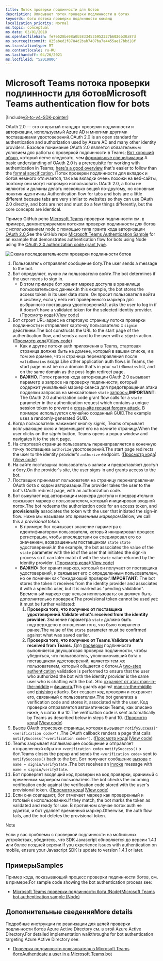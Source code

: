 ```yaml
---
title: Поток проверки подлинности для ботов
description: Описывает поток проверки подлинности в ботах
keywords: боты потока проверки подлинности команд
localization_priority: Normal
ms.topic: conceptual
ms.date: 03/01/2018
ms.openlocfilehash: fe7e528be98a0b58334535952327b6026b30a87d
ms.sourcegitcommit: 825abed2f8784d2bab7407ba7a4455ae17bbd28f
ms.translationtype: MT
ms.contentlocale: ru-RU
ms.lasthandoff: 04/26/2021
ms.locfileid: "52019806"
---
```

# <a name="microsoft-teams-authentication-flow-for-bots"></a><span data-ttu-id="49875-104">Microsoft Teams потока проверки подлинности для ботов</span><span class="sxs-lookup"><span data-stu-id="49875-104">Microsoft Teams authentication flow for bots</span></span>

[!include[v3-to-v4-SDK-pointer](~/includes/v3-to-v4-pointer-bots.md)]

<span data-ttu-id="49875-105">OAuth 2.0 — это открытый стандарт проверки подлинности и авторизации, используемый Azure AD и многими другими поставщиками удостоверений.</span><span class="sxs-lookup"><span data-stu-id="49875-105">OAuth 2.0 is an open standard for authentication and authorization used by Azure AD and many other identity providers.</span></span> <span data-ttu-id="49875-106">Базовое понимание OAuth 2.0 является обязательным условием для работы с проверкой подлинности в Teams; [Вот хороший обзор,](https://aaronparecki.com/oauth-2-simplified/) который легче следовать, чем [формальные спецификации](https://oauth.net/2/).</span><span class="sxs-lookup"><span data-stu-id="49875-106">A basic understanding of OAuth 2.0 is a prerequisite for working with authentication in Teams; [here's a good overview](https://aaronparecki.com/oauth-2-simplified/) that's easier to follow than the [formal specification](https://oauth.net/2/).</span></span> <span data-ttu-id="49875-107">Поток проверки подлинности для вкладок и ботов немного отличается, так как вкладки очень похожи на веб-сайты, поэтому они могут напрямую использовать OAuth 2.0, а боты не являются и должны делать несколько вещей по-другому, но основные понятия идентичны.</span><span class="sxs-lookup"><span data-stu-id="49875-107">Authentication flow for tabs and bots are a little different because tabs are very similar to websites so they can use OAuth 2.0 directly, and bots are not and must do a few things differently, but the core concepts are identical.</span></span>

<span data-ttu-id="49875-108">Пример GitHub репо [Microsoft Teams](https://github.com/OfficeDev/microsoft-teams-sample-auth-node) проверки подлинности см. в примере, демонстрируемом потоком проверки подлинности для ботов с использованием node с помощью типа гранта кода авторизации [OAuth 2.0.](https://oauth.net/2/grant-types/authorization-code/)</span><span class="sxs-lookup"><span data-stu-id="49875-108">See the GitHub repo [Microsoft Teams Authentication Sample](https://github.com/OfficeDev/microsoft-teams-sample-auth-node) for an example that demonstrates authentication flow for bots using Node using the [OAuth 2.0 authorization code grant type](https://oauth.net/2/grant-types/authorization-code/).</span></span>

![Схема последовательности проверки подлинности ботов](~/assets/images/authentication/bot_auth_sequence_diagram.png)

1. <span data-ttu-id="49875-110">Пользователь отправляет сообщение боту.</span><span class="sxs-lookup"><span data-stu-id="49875-110">The user sends a message to the bot.</span></span>
2. <span data-ttu-id="49875-111">Бот определяет, нужно ли пользователю войти.</span><span class="sxs-lookup"><span data-stu-id="49875-111">The bot determines if the user needs to sign in.</span></span>
    * <span data-ttu-id="49875-112">В этом примере бот хранит маркер доступа в хранилище пользовательских данных.</span><span class="sxs-lookup"><span data-stu-id="49875-112">In this example, the bot stores the access token in its user data store.</span></span> <span data-ttu-id="49875-113">Он просит пользователя войти в систему, если у него нет проверенного маркера для выбранного поставщика удостоверений.</span><span class="sxs-lookup"><span data-stu-id="49875-113">It asks the user to log in if it doesn't have a validated token for the selected identity provider.</span></span> <span data-ttu-id="49875-114">([Просмотр кода](https://github.com/OfficeDev/microsoft-teams-sample-auth-node/blob/469952a26d618dbf884a3be53c7d921cc580b1e2/src/utils/AuthenticationUtils.ts#L58-L76))</span><span class="sxs-lookup"><span data-stu-id="49875-114">([View code](https://github.com/OfficeDev/microsoft-teams-sample-auth-node/blob/469952a26d618dbf884a3be53c7d921cc580b1e2/src/utils/AuthenticationUtils.ts#L58-L76))</span></span>
3. <span data-ttu-id="49875-115">Бот строит URL-адрес на стартовую страницу потока проверки подлинности и отправляет карточку пользователю с `signin` действием.</span><span class="sxs-lookup"><span data-stu-id="49875-115">The bot constructs the URL to the start page of the authentication flow, and sends a card to the user with a `signin` action.</span></span> <span data-ttu-id="49875-116">([Просмотр кода](https://github.com/OfficeDev/microsoft-teams-sample-auth-node/blob/469952a26d618dbf884a3be53c7d921cc580b1e2/src/dialogs/BaseIdentityDialog.ts#L160-L190))</span><span class="sxs-lookup"><span data-stu-id="49875-116">([View code](https://github.com/OfficeDev/microsoft-teams-sample-auth-node/blob/469952a26d618dbf884a3be53c7d921cc580b1e2/src/dialogs/BaseIdentityDialog.ts#L160-L190))</span></span>
    * <span data-ttu-id="49875-117">Как и другие потоки auth приложения в Teams, стартовая страница должна быть на домене, который в вашем списке, и в том же домене, что и страница перенаправления после `validDomains` входа.</span><span class="sxs-lookup"><span data-stu-id="49875-117">Like other application auth flows in Teams, the start page must be on a domain that's in your `validDomains` list, and on the same domain as the post-login redirect page.</span></span>
    * <span data-ttu-id="49875-118">**ВАЖНО.** Поток грантов кода авторизации OAuth 2.0 вызывает параметр в запросе на проверку подлинности, который содержит уникальный маркер сеанса для предотвращения атаки подделки запросов на межсайтовые `state` [запросы.](https://en.wikipedia.org/wiki/Cross-site_request_forgery)</span><span class="sxs-lookup"><span data-stu-id="49875-118">**IMPORTANT**: The OAuth 2.0 authorization code grant flow calls for a `state` parameter in the authentication request which contains a unique session token to prevent a [cross-site request forgery attack](https://en.wikipedia.org/wiki/Cross-site_request_forgery).</span></span> <span data-ttu-id="49875-119">В примере используется случайно созданный GUID.</span><span class="sxs-lookup"><span data-stu-id="49875-119">The example uses a randomly-generated GUID.</span></span>
4. <span data-ttu-id="49875-120">Когда пользователь нажимает кнопку *signin,* Teams открывает всплывающее окно и перемещает его на начните страницу.</span><span class="sxs-lookup"><span data-stu-id="49875-120">When the user clicks on the *signin* button, Teams opens a popup window and navigates it to the start page.</span></span>
5. <span data-ttu-id="49875-121">На стартовой странице пользователь перенаправляется в конечную точку поставщика `authorize` удостоверений.</span><span class="sxs-lookup"><span data-stu-id="49875-121">The start page redirects the user to the identity provider's `authorize` endpoint.</span></span> <span data-ttu-id="49875-122">([Просмотр кода](https://github.com/OfficeDev/microsoft-teams-sample-auth-node/blob/469952a26d618dbf884a3be53c7d921cc580b1e2/public/html/auth-start.html#L51-L56))</span><span class="sxs-lookup"><span data-stu-id="49875-122">([View code](https://github.com/OfficeDev/microsoft-teams-sample-auth-node/blob/469952a26d618dbf884a3be53c7d921cc580b1e2/public/html/auth-start.html#L51-L56))</span></span>
6. <span data-ttu-id="49875-123">На сайте поставщика пользователь в записи и предоставляет доступ к боту.</span><span class="sxs-lookup"><span data-stu-id="49875-123">On the provider's site, the user signs in and grants access to the bot.</span></span>
7. <span data-ttu-id="49875-124">Поставщик принимает пользователя на страницу перенаправления OAuth бота с кодом авторизации.</span><span class="sxs-lookup"><span data-stu-id="49875-124">The provider takes the user to the bot's OAuth redirect page, with an authorization code.</span></span>
8. <span data-ttu-id="49875-125">Бот выкупает код авторизации маркера  доступа и предварительно связывает маркер с пользователем, который инициировал входной поток.</span><span class="sxs-lookup"><span data-stu-id="49875-125">The bot redeems the authorization code for an access token, and **provisionally** associates the token with the user that initiated the sign-in flow.</span></span> <span data-ttu-id="49875-126">Ниже мы называем это *временным маркером.*</span><span class="sxs-lookup"><span data-stu-id="49875-126">Below, we call this a *provisional token*.</span></span>
    * <span data-ttu-id="49875-127">В примере бот связывает значение параметра с идентификатором пользователя, который инициировал процесс регистрации, чтобы впоследствии он соедиировал его со значением, возвращенным поставщиком `state` `state` удостоверений.</span><span class="sxs-lookup"><span data-stu-id="49875-127">In the example, the bot associates the value of the `state` parameter with the id of the user that initiated the sign-in process so it can later match it with the `state` value returned by the identity provider.</span></span> <span data-ttu-id="49875-128">([Просмотр кода](https://github.com/OfficeDev/microsoft-teams-sample-auth-node/blob/469952a26d618dbf884a3be53c7d921cc580b1e2/src/AuthBot.ts#L70-L99))</span><span class="sxs-lookup"><span data-stu-id="49875-128">([View code](https://github.com/OfficeDev/microsoft-teams-sample-auth-node/blob/469952a26d618dbf884a3be53c7d921cc580b1e2/src/AuthBot.ts#L70-L99))</span></span>
    * <span data-ttu-id="49875-129">**ВАЖНО:** бот хранит маркер, который он получает от поставщика удостоверений, и связывает его с определенным пользователем, но он помечен как "ожидающий проверки".</span><span class="sxs-lookup"><span data-stu-id="49875-129">**IMPORTANT**: The bot stores the token it receives from the identity provider and associates it with a specific user, but it is marked as "pending validation".</span></span> <span data-ttu-id="49875-130">Временный маркер еще нельзя использовать: он должен быть дополнительно проверен:</span><span class="sxs-lookup"><span data-stu-id="49875-130">The provisional token cannot be used yet: it must be further validated:</span></span> 
      1. <span data-ttu-id="49875-131">**Проверка того, что получено от поставщика удостоверений.**</span><span class="sxs-lookup"><span data-stu-id="49875-131">**Validate what's received from the identity provider.**</span></span> <span data-ttu-id="49875-132">Значение параметра `state` должно быть подтверждено в отношении того, что было сохранено ранее.</span><span class="sxs-lookup"><span data-stu-id="49875-132">The value of the `state` parameter must be confirmed against what was saved earlier.</span></span> 
      1. <span data-ttu-id="49875-133">**Проверка того, что получено от Teams.**</span><span class="sxs-lookup"><span data-stu-id="49875-133">**Validate what's received from Teams.**</span></span> <span data-ttu-id="49875-134">Для [проверки](https://en.wikipedia.org/wiki/Man-in-the-middle_attack) подлинности выполняется двухшаговая проверка подлинности, чтобы убедиться, что пользователь, уполномочивший бота с поставщиком удостоверений, является тем же пользователем, который общается с ботом.</span><span class="sxs-lookup"><span data-stu-id="49875-134">A [two-step authentication](https://en.wikipedia.org/wiki/Man-in-the-middle_attack) validation is performed to ensure that the user who authorized the bot with the identity provider is the same user who is chatting with the bot.</span></span> <span data-ttu-id="49875-135">Это [охраняет от атак man-in-the-middle](https://en.wikipedia.org/wiki/Man-in-the-middle_attack) и [фишинга.](https://en.wikipedia.org/wiki/Phishing)</span><span class="sxs-lookup"><span data-stu-id="49875-135">This guards against [man-in-the-middle](https://en.wikipedia.org/wiki/Man-in-the-middle_attack) and [phishing](https://en.wikipedia.org/wiki/Phishing) attacks.</span></span> <span data-ttu-id="49875-136">Бот создает код проверки и сохраняет его, связанный с пользователем.</span><span class="sxs-lookup"><span data-stu-id="49875-136">The bot generates a verification code and stores it, associated with the user.</span></span> <span data-ttu-id="49875-137">Код проверки отправляется автоматически Teams, как описано ниже, в шагах 9 и 10.</span><span class="sxs-lookup"><span data-stu-id="49875-137">The verification code is sent automatically by Teams as described below in steps 9 and 10.</span></span> <span data-ttu-id="49875-138">([Просмотр кода](https://github.com/OfficeDev/microsoft-teams-sample-auth-node/blob/469952a26d618dbf884a3be53c7d921cc580b1e2/src/AuthBot.ts#L100-L113))</span><span class="sxs-lookup"><span data-stu-id="49875-138">([View code](https://github.com/OfficeDev/microsoft-teams-sample-auth-node/blob/469952a26d618dbf884a3be53c7d921cc580b1e2/src/AuthBot.ts#L100-L113))</span></span>
9. <span data-ttu-id="49875-139">Вызов OAuth отрисовки страницы, которая вызывает `notifySuccess("<verification code>")` .</span><span class="sxs-lookup"><span data-stu-id="49875-139">The OAuth callback renders a page that calls `notifySuccess("<verification code>")`.</span></span> <span data-ttu-id="49875-140">([Просмотр кода](https://github.com/OfficeDev/microsoft-teams-sample-auth-node/blob/master/src/views/oauth-callback-success.hbs))</span><span class="sxs-lookup"><span data-stu-id="49875-140">([View code](https://github.com/OfficeDev/microsoft-teams-sample-auth-node/blob/master/src/views/oauth-callback-success.hbs))</span></span>
10. <span data-ttu-id="49875-141">Teams закрывает всплывающее сообщение и отправляет отправленный обратно `<verification code>` `notifySuccess()` в бот.</span><span class="sxs-lookup"><span data-stu-id="49875-141">Teams closes the popup and sends the `<verification code>` sent to `notifySuccess()` back to the bot.</span></span> <span data-ttu-id="49875-142">Бот получает сообщение [вызова](/bot-framework/dotnet/bot-builder-dotnet-activities#invoke) с `name = signin/verifyState` .</span><span class="sxs-lookup"><span data-stu-id="49875-142">The bot receives an [invoke](/bot-framework/dotnet/bot-builder-dotnet-activities#invoke) message with `name = signin/verifyState`.</span></span>
11. <span data-ttu-id="49875-143">Бот проверяет входящий код проверки на код проверки, хранимый с временным маркером пользователя.</span><span class="sxs-lookup"><span data-stu-id="49875-143">The bot checks the incoming verification code against the verification code stored with the user's provisional token.</span></span> <span data-ttu-id="49875-144">([Просмотр кода](https://github.com/OfficeDev/microsoft-teams-sample-auth-node/blob/469952a26d618dbf884a3be53c7d921cc580b1e2/src/dialogs/BaseIdentityDialog.ts#L127-L140))</span><span class="sxs-lookup"><span data-stu-id="49875-144">([View code](https://github.com/OfficeDev/microsoft-teams-sample-auth-node/blob/469952a26d618dbf884a3be53c7d921cc580b1e2/src/dialogs/BaseIdentityDialog.ts#L127-L140))</span></span>
12. <span data-ttu-id="49875-145">Если они совпадают, бот отмечает маркер как проверенный и готовый к использованию.</span><span class="sxs-lookup"><span data-stu-id="49875-145">If they match, the bot marks the token as validated and ready for use.</span></span> <span data-ttu-id="49875-146">В противном случае поток auth не удается, и бот удаляет временный маркер.</span><span class="sxs-lookup"><span data-stu-id="49875-146">Otherwise, the auth flow fails, and the bot deletes the provisional token.</span></span>

> [!Note]
> <span data-ttu-id="49875-147">Если у вас проблемы с проверкой подлинности на мобильных устройствах, убедитесь, что SDK Javascript обновляется до версии 1.4.1 или более поздней версии.</span><span class="sxs-lookup"><span data-stu-id="49875-147">If you experience issues with authentication on mobile, ensure your Javascript SDK is update to version 1.4.1 or later.</span></span>

## <a name="samples"></a><span data-ttu-id="49875-148">Примеры</span><span class="sxs-lookup"><span data-stu-id="49875-148">Samples</span></span>

<span data-ttu-id="49875-149">Пример кода, показывающий процесс проверки подлинности ботов, см. в примере:</span><span class="sxs-lookup"><span data-stu-id="49875-149">For sample code showing the bot authentication process see:</span></span>

* [<span data-ttu-id="49875-150">Microsoft Teams проверки подлинности бота (Node)</span><span class="sxs-lookup"><span data-stu-id="49875-150">Microsoft Teams bot authentication sample (Node)</span></span>](https://github.com/OfficeDev/microsoft-teams-sample-auth-node)

## <a name="more-details"></a><span data-ttu-id="49875-151">Дополнительные сведения</span><span class="sxs-lookup"><span data-stu-id="49875-151">More details</span></span>

<span data-ttu-id="49875-152">Подробные инструкции по реализации для целей проверки подлинности ботов Azure Active Directory см. в этой Azure Active Directory.</span><span class="sxs-lookup"><span data-stu-id="49875-152">For detailed implementation walkthroughs for bot authentication targeting Azure Active Directory see:</span></span>

* [<span data-ttu-id="49875-153">Проверка подлинности пользователя в Microsoft Teams боте</span><span class="sxs-lookup"><span data-stu-id="49875-153">Authenticate a user in a Microsoft Teams bot</span></span>](~/resources/bot-v3/bot-authentication/auth-bot-AAD.md)
